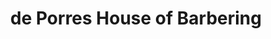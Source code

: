 ---
title: "de Porres House of Barbering"
url: /dickinson/de-porres-house-of-barbering/
shop: Friseur
---